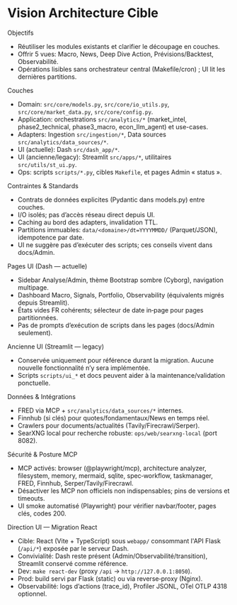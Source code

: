 # Vision Architecture Cible

Objectifs
- Réutiliser les modules existants et clarifier le découpage en couches.
- Offrir 5 vues: Macro, News, Deep Dive Action, Prévisions/Backtest, Observabilité.
 - Opérations lisibles sans orchestrateur central (Makefile/cron) ; UI lit les dernières partitions.

Couches
- Domain: `src/core/models.py`, `src/core/io_utils.py`, `src/core/market_data.py`, `src/core/config.py`.
- Application: orchestrations `src/analytics/*` (market_intel, phase2_technical, phase3_macro, econ_llm_agent) et use-cases.
- Adapters: Ingestion `src/ingestion/*`, Data sources `src/analytics/data_sources/*`.
- UI (actuelle): Dash `src/dash_app/*`.
- UI (ancienne/legacy): Streamlit `src/apps/*`, utilitaires `src/utils/st_ui.py`.
- Ops: scripts `scripts/*.py`, cibles `Makefile`, et pages Admin « status ».

Contraintes & Standards
- Contrats de données explicites (Pydantic dans models.py) entre couches.
- I/O isolés; pas d’accès réseau direct depuis UI.
- Caching au bord des adapters, invalidation TTL.
 - Partitions immuables: `data/<domaine>/dt=YYYYMMDD/` (Parquet/JSON), idempotence par date.
 - UI ne suggère pas d’exécuter des scripts; ces conseils vivent dans docs/Admin.

Pages UI (Dash — actuelle)
- Sidebar Analyse/Admin, thème Bootstrap sombre (Cyborg), navigation multipage.
- Dashboard Macro, Signals, Portfolio, Observability (équivalents migrés depuis Streamlit).
- États vides FR cohérents; sélecteur de date in‑page pour pages partitionnées.
- Pas de prompts d’exécution de scripts dans les pages (docs/Admin seulement).

Ancienne UI (Streamlit — legacy)
- Conservée uniquement pour référence durant la migration. Aucune nouvelle fonctionnalité n’y sera implémentée.
- Scripts `scripts/ui_*` et docs peuvent aider à la maintenance/validation ponctuelle.

Données & Intégrations
- FRED via MCP + `src/analytics/data_sources/*` internes.
- Finnhub (si clés) pour quotes/fondamentaux/News en temps réel.
- Crawlers pour documents/actualités (Tavily/Firecrawl/Serper).
- SearXNG local pour recherche robuste: `ops/web/searxng-local` (port 8082).

Sécurité & Posture MCP
- MCP activés: browser (@playwright/mcp), architecture analyzer, filesystem, memory, mermaid, sqlite, spec‑workflow, taskmanager, FRED, Finnhub, Serper/Tavily/Firecrawl.
- Désactiver les MCP non officiels non indispensables; pins de versions et timeouts.
- UI smoke automatisé (Playwright) pour vérifier navbar/footer, pages clés, codes 200.

Direction UI — Migration React
- Cible: React (Vite + TypeScript) sous `webapp/` consommant l'API Flask (`/api/*`) exposée par le serveur Dash.
- Convivialité: Dash reste présent (Admin/Observabilité/transition), Streamlit conservé comme référence.
- Dev: `make react-dev` (proxy `/api` → `http://127.0.0.1:8050`).
- Prod: build servi par Flask (static) ou via reverse‑proxy (Nginx).
- Observabilité: logs d’actions (trace_id), Profiler JSONL, OTel OTLP 4318 optionnel.
